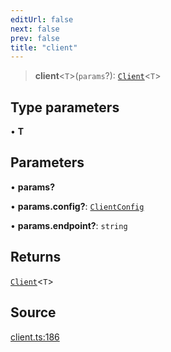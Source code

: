 ```yaml
---
editUrl: false
next: false
prev: false
title: "client"
---
```


> **client**\<`T`\>(`params`?): [`Client`](../type-aliases/Client.md)\<`T`\>

## Type parameters

• **T**

## Parameters

• **params?**

• **params\.config?**: [`ClientConfig`](../interfaces/ClientConfig.md)

• **params\.endpoint?**: `string`

## Returns

[`Client`](../type-aliases/Client.md)\<`T`\>

## Source

[client.ts:186](https://github.com/chord-ts/rpc/blob/d3d88c3/src/client.ts#L186)
